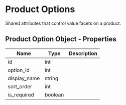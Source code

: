 # Product Options

Shared attributes that control value facets on a product.

## Product Option Object - Properties

| Name | Type | Description |
| --- | --- | --- |
| id | int |
| option_id | int |
| display_name | string |
| sort_order | int |
| is_required | boolean |

